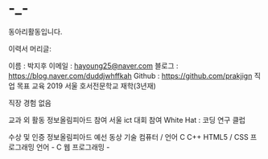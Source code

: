 # -_-
동아리활동입니다.


이력서 
머리글:

이름 : 박지후 
이메일 : hayoung25@naver.com
블로그 : https://blog.naver.com/duddjwhffkah
Github : https://github.com/prakjign
직업 목표
교육
2019 서울 호서전문학교 재학(3년재)

직장 경험
없음  

교과 외 활동
정보올림피아드 참여 
서울 ict 대회 참여 
White Hat : 코딩 연구 클럽

수상 및 인증
정보올림피아드 예선 동상 
기술
컴퓨터 / 언어 C C++  HTML5 / CSS
프로그래밍 언어 - C 웹 프로그래밍 -
